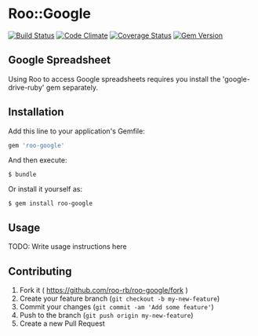 # Roo::Google

[![Build Status](https://img.shields.io/travis/roo-rb/roo-google.svg?style=flat-square)](https://travis-ci.org/roo-rb/roo-google) [![Code Climate](https://img.shields.io/codeclimate/github/roo-rb/roo-google.svg?style=flat-square)](https://codeclimate.com/github/roo-rb/roo-google) [![Coverage Status](https://img.shields.io/coveralls/roo-rb/roo-google.svg?style=flat-square)](https://coveralls.io/r/roo-rb/roo-google) [![Gem Version](https://img.shields.io/gem/v/roo-google.svg?style=flat-square)](https://rubygems.org/gems/roo-google)

## Google Spreadsheet

Using Roo to access Google spreadsheets requires you install the 'google-drive-ruby' gem separately.

## Installation

Add this line to your application's Gemfile:

```ruby
gem 'roo-google'
```

And then execute:

    $ bundle

Or install it yourself as:

    $ gem install roo-google

## Usage

TODO: Write usage instructions here

## Contributing

1. Fork it ( https://github.com/roo-rb/roo-google/fork )
2. Create your feature branch (`git checkout -b my-new-feature`)
3. Commit your changes (`git commit -am 'Add some feature'`)
4. Push to the branch (`git push origin my-new-feature`)
5. Create a new Pull Request
